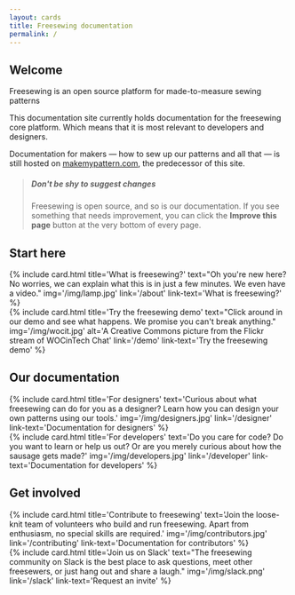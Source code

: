 ```yaml
---
layout: cards
title: Freesewing documentation
permalink: /
---
```

<div class="container">
    <div class="row">
        <div class="col-md-6 offset-md-3">
            <h2>Welcome</h2>
            <p class="lead">Freesewing is an open source platform for made-to-measure sewing patterns</p>
            <p>This documentation site currently holds documentation for the freesewing core platform.
            Which means that it is most relevant to developers and designers.</p>
            <p>Documentation for makers &mdash; how to sew up our patterns and all that &mdash; is still hosted on 
            <a href="https://makemypattern.com/">makemypattern.com</a>,
            the predecessor of this site.</p>
            <blockquote class="mt-4">
                <h5>Don't be shy to suggest changes</h5>
                <p>Freesewing is open source, and so is our documentation. If you see something that needs improvement,
                you can click the <b>Improve this page</b> button at the very bottom of every page.</p>
            </blockquote>
        </div>
    </div>
    <h2>Start here</h2>
    <div class="row">
        <div class="col-md-6 mb-3 mt-1">
            {% include card.html 
                title='What is freesewing?'
                text="Oh you're new here? No worries, we can explain what this is in just a few minutes. We even have a video."
                img='/img/lamp.jpg'
                link='/about'
                link-text='What is freesewing?'
            %}
        </div>
        <div class="col-md-6 mb-3 mt-1">
            {% include card.html 
                title='Try the freesewing demo'
                text="Click around in our demo and see what happens. We promise you can't break anything."
                img='/img/wocit.jpg'
                alt='A Creative Commons picture from the Flickr stream of WOCinTech Chat'
                link='/demo'
                link-text='Try the freesewing demo'
            %}
        </div>
    </div> <!-- .row -->
    <h2>Our documentation</h2>
    <div class="row">
        <div class="col-md-6 mb-3 mt-1">
            {% include card.html 
                title='For designers'
                text='Curious about what freesewing can do for you as a designer? Learn how you can design your own patterns using our tools.'
                img='/img/designers.jpg'
                link='/designer'
                link-text='Documentation for designers'
            %}
        </div>
        <div class="col-md-6 mb-3 mt-1">
            {% include card.html 
                title='For developers'
                text='Do you care for code? Do you want to learn or help us out? Or are you merely curious about how the sausage gets made?'
                img='/img/developers.jpg'
                link='/developer'
                link-text='Documentation for developers'
            %}
        </div>
    </div> <!-- .row -->
    <h2>Get involved</h2>
    <div class="row">
        <div class="col-md-6 mb-3 mt-1">
            {% include card.html 
                title='Contribute to freesewing'
                text='Join the loose-knit team of volunteers who build and run freesewing. Apart from enthusiasm, no special skills are required.'
                img='/img/contributors.jpg'
                link='/contributing'
                link-text='Documentation for contributors'
            %}
        </div>
        <div class="col-md-6 mb-3 mt-1">
            {% include card.html 
                title='Join us on Slack'
                text="The freesewing community on Slack is the best place to ask questions, meet other freesewers, or just hang out and share a laugh."
                img='/img/slack.png'
                link='/slack'
                link-text='Request an invite'
            %}
        </div>
    </div> <!-- .row -->
</div> <!-- .container -->
